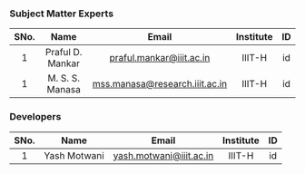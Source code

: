 ### Subject Matter Experts
| SNo. | Name | Email | Institute | ID |
| :---: | :---: | :---: | :---: | :---: |
| 1 | Praful D. Mankar | praful.mankar@iiit.ac.in | IIIT-H | id |
| 1 | M. S. S. Manasa | mss.manasa@research.iiit.ac.in | IIIT-H | id |


### Developers
| SNo. | Name | Email | Institute | ID |
| :---: | :---: | :---: | :---: | :---: |
| 1 | Yash Motwani | yash.motwani@iiit.ac.in | IIIT-H | id |
